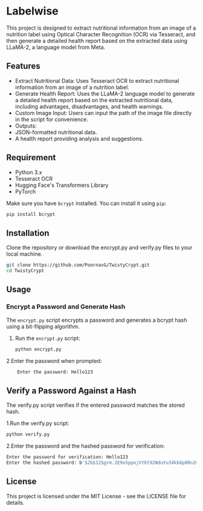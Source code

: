 # Labelwise

This project is designed to extract nutritional information from an image of a nutrition label using Optical Character Recognition (OCR) via Tesseract, and then generate a detailed health report based on the extracted data using LLaMA-2, a language model from Meta.

## Features

- Extract Nutritional Data: Uses Tesseract OCR to extract nutritional information from an image of a nutrition label.
- Generate Health Report: Uses the LLaMA-2 language model to generate a detailed health report based on the extracted nutritional data, including advantages, disadvantages, and health warnings.
- Custom Image Input: Users can input the path of the image file directly in the script for convenience.
- Outputs:
- JSON-formatted nutritional data.
- A health report providing analysis and suggestions.

## Requirement

- Python 3.x
- Tesseract OCR
- Hugging Face's Transformers Library
- PyTorch

Make sure you have `bcrypt` installed. You can install it using `pip`:

```bash
pip install bcrypt
```
## Installation

Clone the repository or download the encrypt.py and verify.py files to your local machine.
```bash
git clone https://github.com/PoornavG/TwistyCrypt.git
cd TwistyCrypt
```

## Usage

### Encrypt a Password and Generate Hash

The `encrypt.py` script encrypts a password and generates a bcrypt hash using a bit-flipping algorithm.

1. Run the `encrypt.py` script:

   ```bash
   python encrypt.py
   ```
2.Enter the password when prompted:

  ```bash
      Enter the password: Hello123
  ```

## Verify a Password Against a Hash

The verify.py script verifies if the entered password matches the stored hash.

1.Run the verify.py script:

```bash
python verify.py
```

2.Enter the password and the hashed password for verification:

```bash
Enter the password for verification: Hello123
Enter the hashed password: b'$2b$12$grm.2E9oSppejVt6t92WduYu34kb6p8Rn2meTUzRbCMnouLcCAgOS'
```
## License
This project is licensed under the MIT License - see the LICENSE file for details.

